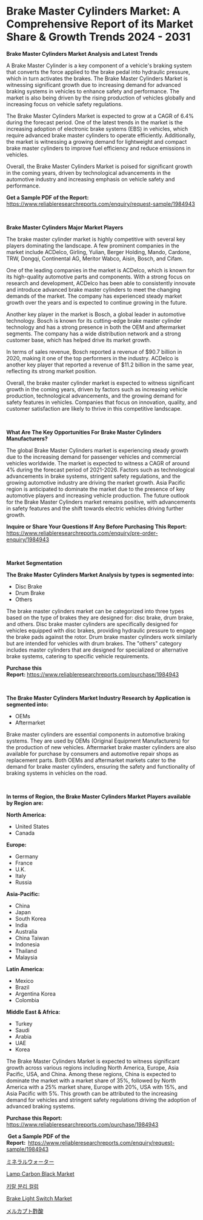 <p><h1>Brake Master Cylinders Market: A Comprehensive Report of its Market Share & Growth Trends 2024 - 2031</h1></p><p><strong>Brake Master Cylinders Market Analysis and Latest Trends</strong></p>
<p><p>A Brake Master Cylinder is a key component of a vehicle's braking system that converts the force applied to the brake pedal into hydraulic pressure, which in turn activates the brakes. The Brake Master Cylinders Market is witnessing significant growth due to increasing demand for advanced braking systems in vehicles to enhance safety and performance. The market is also being driven by the rising production of vehicles globally and increasing focus on vehicle safety regulations.</p><p>The Brake Master Cylinders Market is expected to grow at a CAGR of 6.4% during the forecast period. One of the latest trends in the market is the increasing adoption of electronic brake systems (EBS) in vehicles, which require advanced brake master cylinders to operate efficiently. Additionally, the market is witnessing a growing demand for lightweight and compact brake master cylinders to improve fuel efficiency and reduce emissions in vehicles.</p><p>Overall, the Brake Master Cylinders Market is poised for significant growth in the coming years, driven by technological advancements in the automotive industry and increasing emphasis on vehicle safety and performance.</p></p>
<p><strong>Get a Sample PDF of the Report:&nbsp;</strong> <a href="https://www.reliableresearchreports.com/enquiry/request-sample/1984943">https://www.reliableresearchreports.com/enquiry/request-sample/1984943</a></p>
<p>&nbsp;</p>
<p><strong>Brake Master Cylinders Major Market Players</strong></p>
<p><p>The brake master cylinder market is highly competitive with several key players dominating the landscape. A few prominent companies in the market include ACDelco, Girling, Yulian, Berger Holding, Mando, Cardone, TRW, Dongqi, Continental AG, Meritor Wabco, Aisin, Bosch, and Cifam. </p><p>One of the leading companies in the market is ACDelco, which is known for its high-quality automotive parts and components. With a strong focus on research and development, ACDelco has been able to consistently innovate and introduce advanced brake master cylinders to meet the changing demands of the market. The company has experienced steady market growth over the years and is expected to continue growing in the future.</p><p>Another key player in the market is Bosch, a global leader in automotive technology. Bosch is known for its cutting-edge brake master cylinder technology and has a strong presence in both the OEM and aftermarket segments. The company has a wide distribution network and a strong customer base, which has helped drive its market growth.</p><p>In terms of sales revenue, Bosch reported a revenue of $90.7 billion in 2020, making it one of the top performers in the industry. ACDelco is another key player that reported a revenue of $11.2 billion in the same year, reflecting its strong market position.</p><p>Overall, the brake master cylinder market is expected to witness significant growth in the coming years, driven by factors such as increasing vehicle production, technological advancements, and the growing demand for safety features in vehicles. Companies that focus on innovation, quality, and customer satisfaction are likely to thrive in this competitive landscape.</p></p>
<p>&nbsp;</p>
<p><strong>What Are The Key Opportunities For Brake Master Cylinders Manufacturers?</strong></p>
<p><p>The global Brake Master Cylinders market is experiencing steady growth due to the increasing demand for passenger vehicles and commercial vehicles worldwide. The market is expected to witness a CAGR of around 4% during the forecast period of 2021-2026. Factors such as technological advancements in brake systems, stringent safety regulations, and the growing automotive industry are driving the market growth. Asia Pacific region is anticipated to dominate the market due to the presence of key automotive players and increasing vehicle production. The future outlook for the Brake Master Cylinders market remains positive, with advancements in safety features and the shift towards electric vehicles driving further growth.</p></p>
<p><strong>Inquire or Share Your Questions If Any Before Purchasing This Report:</strong> <a href="https://www.reliableresearchreports.com/enquiry/pre-order-enquiry/1984943">https://www.reliableresearchreports.com/enquiry/pre-order-enquiry/1984943</a></p>
<p>&nbsp;</p>
<p><strong>Market Segmentation</strong></p>
<p><strong>The Brake Master Cylinders Market Analysis by types is segmented into:</strong></p>
<p><ul><li>Disc Brake</li><li>Drum Brake</li><li>Others</li></ul></p>
<p><p>The brake master cylinders market can be categorized into three types based on the type of brakes they are designed for: disc brake, drum brake, and others. Disc brake master cylinders are specifically designed for vehicles equipped with disc brakes, providing hydraulic pressure to engage the brake pads against the rotor. Drum brake master cylinders work similarly but are intended for vehicles with drum brakes. The "others" category includes master cylinders that are designed for specialized or alternative brake systems, catering to specific vehicle requirements.</p></p>
<p><strong>Purchase this Report:&nbsp;</strong><a href="https://www.reliableresearchreports.com/purchase/1984943">https://www.reliableresearchreports.com/purchase/1984943</a></p>
<p>&nbsp;</p>
<p><strong>The Brake Master Cylinders Market Industry Research by Application is segmented into:</strong></p>
<p><ul><li>OEMs</li><li>Aftermarket</li></ul></p>
<p><p>Brake master cylinders are essential components in automotive braking systems. They are used by OEMs (Original Equipment Manufacturers) for the production of new vehicles. Aftermarket brake master cylinders are also available for purchase by consumers and automotive repair shops as replacement parts. Both OEMs and aftermarket markets cater to the demand for brake master cylinders, ensuring the safety and functionality of braking systems in vehicles on the road.</p></p>
<p>&nbsp;</p>
<p><strong>In terms of Region, the Brake Master Cylinders Market Players available by Region are:</strong></p>
<p>
    <p> <strong> North America: </strong>
        <ul>
            <li>United States</li>
            <li>Canada</li>
        </ul>
        </p> 
    <p> <strong> Europe: </strong>
        <ul>
            <li>Germany</li>
            <li>France</li>
            <li>U.K.</li>
            <li>Italy</li>
            <li>Russia</li>
        </ul>
        </p> 
    <p> <strong> Asia-Pacific: </strong>
        <ul>
            <li>China</li>
            <li>Japan</li>
            <li>South Korea</li>
            <li>India</li>
            <li>Australia</li>
            <li>China Taiwan</li>
            <li>Indonesia</li>
            <li>Thailand</li>
            <li>Malaysia</li>
        </ul>
        </p> 
    <p> <strong> Latin America: </strong>
        <ul>
            <li>Mexico</li>
            <li>Brazil</li>
            <li>Argentina Korea</li>
            <li>Colombia</li>
        </ul>
        </p> 
    <p> <strong> Middle East & Africa: </strong>
        <ul>
            <li>Turkey</li>
            <li>Saudi</li>
            <li>Arabia</li>
            <li>UAE</li>
            <li>Korea</li>
        </ul>
    </p>
    </p>
<p><p>The Brake Master Cylinders Market is expected to witness significant growth across various regions including North America, Europe, Asia Pacific, USA, and China. Among these regions, China is expected to dominate the market with a market share of 35%, followed by North America with a 25% market share, Europe with 20%, USA with 15%, and Asia Pacific with 5%. This growth can be attributed to the increasing demand for vehicles and stringent safety regulations driving the adoption of advanced braking systems.</p></p>
<p><strong>Purchase this Report: </strong><a href="https://www.reliableresearchreports.com/purchase/1984943">https://www.reliableresearchreports.com/purchase/1984943</a></p>
<p>&nbsp;<strong>Get a Sample PDF of the Report:&nbsp;&nbsp;</strong><a href="https://www.reliableresearchreports.com/enquiry/request-sample/1984943">https://www.reliableresearchreports.com/enquiry/request-sample/1984943</a></p>
<p><strong></strong></p>
<p><p><a href="https://github.com/bucuel854722/Market-Research-Report-List-1/blob/main/7287680188066.md">ミネラルウォーター</a></p><p><a href="https://issuu.com/reportprime-2/docs/lamp-carbon-black-market-size-2030.pptx">Lamp Carbon Black Market</a></p><p><a href="https://github.com/bvubpqd5241630/Market-Research-Report-List-1/blob/main/8443457188000.md">키랄 분리 컬럼</a></p><p><a href="https://github.com/Airanohannonzb68e5pb53oc1/Market-Research-Report-List-1/blob/main/brake-light-switch-market.md">Brake Light Switch Market</a></p><p><a href="https://github.com/xemfu2379520/Market-Research-Report-List-1/blob/main/6004769188065.md">メルカプト酢酸</a></p></p>